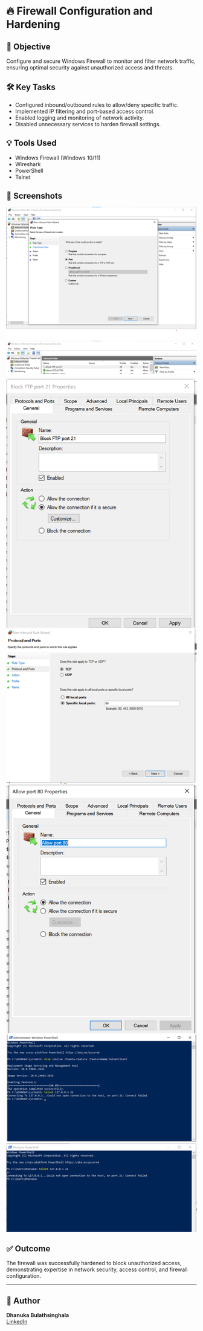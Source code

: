 # 🔥 Firewall Configuration and Hardening

## 🎯 Objective
Configure and secure Windows Firewall to monitor and filter network traffic, ensuring optimal security against unauthorized access and threats.

## 🛠️ Key Tasks
- Configured inbound/outbound rules to allow/deny specific traffic.
- Implemented IP filtering and port-based access control.
- Enabled logging and monitoring of network activity.
- Disabled unnecessary services to harden firewall settings.

## 💡 Tools Used
- Windows Firewall (Windows 10/11)
- Wireshark
- PowerShell
- Telnet

## 📸 Screenshots
![Image](Screenshot1.png)
![Image](Screenshot2.png)
![Image](Screenshot3.png)
![Image](Screenshot4.png)
![Image](Screenshot5.png)
![Image](Screenshot6.png)
![Image](Screenshot7.png)


## ✅ Outcome
The firewall was successfully hardened to block unauthorized access, demonstrating expertise in network security, access control, and firewall configuration.

---

## 📎 Author
**Dhanuka Bulathsinghala**  
[LinkedIn]([https://www.linkedin.com/in/YOUR_USERNAME](https://www.linkedin.com/in/dhanuka-bulathsinghala-a67022105/))  
